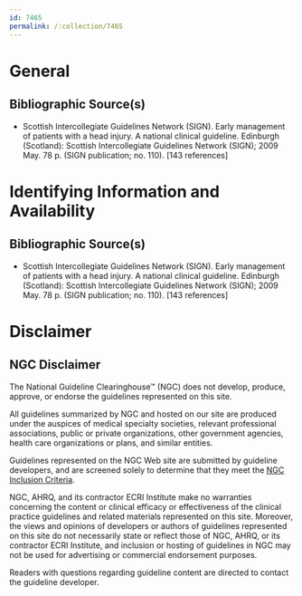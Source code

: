 ```yaml
---
id: 7465
permalink: /:collection/7465
---
```


# General

## Bibliographic Source(s)

- Scottish Intercollegiate Guidelines Network (SIGN). Early management of patients with a head injury. A national clinical guideline. Edinburgh (Scotland): Scottish Intercollegiate Guidelines Network (SIGN); 2009 May. 78 p. (SIGN publication; no. 110). [143 references]

# Identifying Information and Availability

## Bibliographic Source(s)

- Scottish Intercollegiate Guidelines Network (SIGN). Early management of patients with a head injury. A national clinical guideline. Edinburgh (Scotland): Scottish Intercollegiate Guidelines Network (SIGN); 2009 May. 78 p. (SIGN publication; no. 110). [143 references]

# Disclaimer

## NGC Disclaimer

The National Guideline Clearinghouse™ (NGC) does not develop, produce, approve, or endorse the guidelines represented on this site.

All guidelines summarized by NGC and hosted on our site are produced under the auspices of medical specialty societies, relevant professional associations, public or private organizations, other government agencies, health care organizations or plans, and similar entities.

Guidelines represented on the NGC Web site are submitted by guideline developers, and are screened solely to determine that they meet the [NGC Inclusion Criteria](/help-and-about/summaries/inclusion-criteria).

NGC, AHRQ, and its contractor ECRI Institute make no warranties concerning the content or clinical efficacy or effectiveness of the clinical practice guidelines and related materials represented on this site. Moreover, the views and opinions of developers or authors of guidelines represented on this site do not necessarily state or reflect those of NGC, AHRQ, or its contractor ECRI Institute, and inclusion or hosting of guidelines in NGC may not be used for advertising or commercial endorsement purposes.

Readers with questions regarding guideline content are directed to contact the guideline developer.

